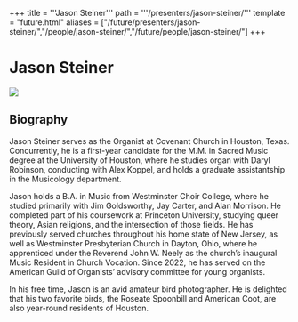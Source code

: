 +++
title = '''Jason Steiner'''
path = '''/presenters/jason-steiner/'''
template = "future.html"
aliases = ["/future/presenters/jason-steiner/","/people/jason-steiner/","/future/people/jason-steiner/"]
+++

<h1>Jason Steiner</h1>

<img class="speaker-photo" src="https://custom.cvent.com/C3A4539B19F74ABCB6FCE437F6BC0A74/files/event/910aaf2914d44586a56fbd0b3b2c31c0/808a4bd28357442999c7aca3bf900766.png">
<h2>Biography</h2>
<p>Jason Steiner serves as the Organist at Covenant Church in Houston, Texas. Concurrently, he is a first-year candidate for the M.M. in Sacred Music degree at the University of Houston, where he studies organ with Daryl Robinson, conducting with Alex Koppel, and holds a graduate assistantship in the Musicology department. 
 
Jason holds a B.A. in Music from Westminster Choir College, where he studied primarily with Jim Goldsworthy, Jay Carter, and Alan Morrison. He completed part of his coursework at Princeton University, studying queer theory, Asian religions, and the intersection of those fields. He has previously served churches throughout his home state of New Jersey, as well as Westminster Presbyterian Church in Dayton, Ohio, where he apprenticed under the Reverend John W. Neely as the church’s inaugural Music Resident in Church Vocation. Since 2022, he has served on the American Guild of Organists’ advisory committee for young organists.

In his free time, Jason is an avid amateur bird photographer. He is delighted that his two favorite birds, the Roseate Spoonbill and American Coot, are also year-round residents of Houston.</p>

